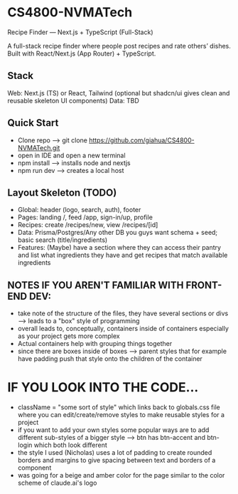 # CS4800-NVMATech

Recipe Finder — Next.js + TypeScript (Full-Stack)

A full-stack recipe finder where people post recipes and rate others’ dishes. Built with React/Next.js (App Router) + TypeScript.



## Stack
Web: Next.js (TS) or React, Tailwind (optional but shadcn/ui gives clean and reusable skeleton UI components)
Data: TBD



## Quick Start
- Clone repo --> git clone https://github.com/giahua/CS4800-NVMATech.git
- open in IDE and open a new terminal
- npm install --> installs node and nextjs
- npm run dev --> creates a local host



## Layout Skeleton (TODO)
- Global: header (logo, search, auth), footer
- Pages: landing /, feed /app, sign-in/up, profile
- Recipes: create /recipes/new, view /recipes/[id]
- Data: Prisma/Postgres/Any other DB you guys want schema + seed; basic search (title/ingredients)
- Features: (Maybe) have a section where they can access their pantry and list what ingredients they have and get recipes that match available ingredients



## NOTES IF YOU AREN'T FAMILIAR WITH FRONT-END DEV:
- take note of the structure of the files, they have several sections or divs --> leads to a "box" style of programming
- overall leads to, conceptually, containers inside of containers especially as your project gets more complex
- Actual containers help with grouping things together 
- since there are boxes inside of boxes --> parent styles that for example have padding push that style onto the children of the container

# IF YOU LOOK INTO THE CODE...
- className = "some sort of style" which links back to globals.css file where you can edit/create/remove styles to make reusable styles for a project
- if you want to add your own styles some popular ways are to add different sub-styles of a bigger style --> btn has btn-accent and btn-login which both look different
- the style I used (Nicholas) uses a lot of padding to create rounded borders and margins to give spacing between text and borders of a component
- was going for a beige and amber color for the page similar to the color scheme of claude.ai's logo 

